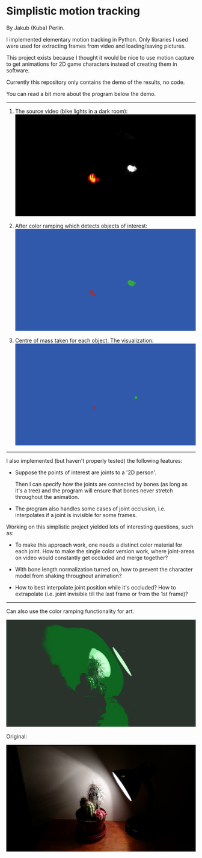 # Simplistic motion tracking

By Jakub (Kuba) Perlin.

I implemented elementary motion tracking in Python. Only libraries I used were used for extracting frames from video and loading/saving pictures.

This project exists because I thought it would be nice to use motion capture to get animations for 2D game characters instead of creating them in software.

Currently this repository only contains the demo of the results, no code.

You can read a bit more about the program below the demo.

---

1. The source video (bike lights in a dark room):
![](https://raw.githubusercontent.com/jakubperlin/simplistic-motion-tracking/master/01a.gif)

2. After color ramping which detects objects of interest:
![](https://raw.githubusercontent.com/jakubperlin/simplistic-motion-tracking/master/01b.gif)

3. Centre of mass taken for each object. The visualization:
![](https://raw.githubusercontent.com/jakubperlin/simplistic-motion-tracking/master/01c.gif)

---

I also implemented (but haven't properly tested) the following features:

+ Suppose the points of interest are joints to a '2D person'. 
  
  Then I can specify how the joints are connected by bones (as long as it's a tree) and the program will ensure that bones never stretch throughout the animation.

+ The program also handles some cases of joint occlusion, i.e. interpolates if a joint is invisible for some frames.

Working on this simplistic project yielded lots of interesting questions, such as:

+ To make this approach work, one needs a distinct color material for each joint. How to make the single color version work, where joint-areas on video would constantly get occluded and merge together? 

+ With bone length normalization turned on, how to prevent the character model from shaking throughout animation?

+ How to best interpolate joint position while it's occluded? How to extrapolate (i.e. joint invisible till the last frame or from the 1st frame)?

---

Can also use the color ramping functionality for art:

![](https://raw.githubusercontent.com/jakubperlin/simplistic-motion-tracking/master/cactus.png)

Original:

![](https://raw.githubusercontent.com/jakubperlin/simplistic-motion-tracking/master/cactus_original.jpg)
